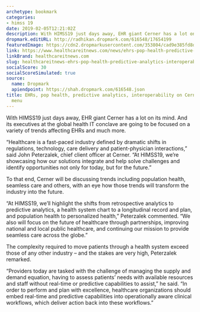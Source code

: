```yaml
---
archetype: bookmark
categories:
- himss 19
date: 2019-02-05T12:21:02Z
description: With HIMSS19 just days away, EHR giant Cerner has a lot on its mind.
dropmark.editURL: http://radhikan.dropmark.com/616548/17654199
featuredImage: https://cdn2.dropmarkusercontent.com/353804/cad9e385fd8d2fd487218912f94e4448d631b0d9f3626b27080667fb322ae1cd/thumbnail/020119HIMSS19VendorCerner712.jpg?Expires=1557430063&Signature=lUFkX5T7PZmiuGNbxXAs4CndSSk1nDXygkrlU~P9bnbk38wC0CqkT3uAcYh3Fi8kXJ0SEyLhvkq~937DsD8qKW8JDXnWN7I4N0iYWUfIm5bChyBjNsgBRIh7onXfQxo0-W2~fZpvffdg7A6d27xhNnNnjP~mtUcNcumGcd3xGblECdpA62NrOV7D13U2cEd6BqEFJKEk0Fg3QwuUNvuRi5f~fB4zH~kzQjXpkV819TSG5zXFiuLzgw57v10YO9P8OuQfGpC-vZ5sso4Yq-T-biVOCBH9ytITrCThcE04vrR9evJu5tGdbWVUni3HKJ3yHHO1L833DmJRUvKE-o423Q__&Key-Pair-Id=APKAITQYWVEN757ZA4KQ
link: https://www.healthcareitnews.com/news/ehrs-pop-health-predictive-analytics-interoperability-cerner%E2%80%99s-himss19-menu
linkBrand: healthcareitnews.com
slug: healthcareitnews-ehrs-pop-health-predictive-analytics-interoperability-on-cerner-s-himss19-menu
socialScore: 30
socialScoreSimulated: true
source:
  name: Dropmark
  apiendpoint: https://shah.dropmark.com/616548.json
title: EHRs, pop health, predictive analytics, interoperability on Cerner’s HIMSS19
  menu
---
```

With HIMSS19 just days away, EHR giant Cerner has a lot on its mind. And its executives at the global health IT conclave are going to be focused on a variety of trends affecting EHRs and much more.

“Healthcare is a fast-paced industry defined by dramatic shifts in regulations, technology, care delivery and patient-physician interactions,” said John Peterzalek, chief client officer at Cerner. “At HIMSS19, we’re showcasing how our solutions integrate and help solve challenges and identify opportunities not only for today, but for the future.”

To that end, Cerner will be discussing trends including population health, seamless care and others, with an eye how those trends will transform the industry into the future.

“At HIMSS19, we’ll highlight the shifts from retrospective analytics to predictive analytics, a health system chart to a longitudinal record and plan, and population health to personalized health,” Peterzalek commented. “We also will focus on the future of healthcare through partnerships, improving national and local public healthcare, and continuing our mission to provide seamless care across the globe.”

The complexity required to move patients through a health system exceed those of any other industry – and the stakes are very high, Peterzalek remarked.

“Providers today are tasked with the challenge of managing the supply and demand equation, having to assess patients’ needs with available resources and staff without real-time or predictive capabilities to assist,” he said. “In order to perform and plan with excellence, healthcare organizations should embed real-time and predictive capabilities into operationally aware clinical workflows, which deliver action back into these workflows.”

